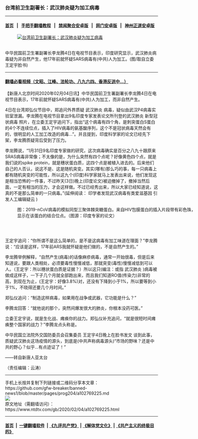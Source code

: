 ### 台湾前卫生副署长：武汉肺炎疑为加工病毒
------------------------

#### [首页](https://github.com/gfw-breaker/banned-news1/blob/master/README.md) &nbsp;&nbsp;|&nbsp;&nbsp; [手把手翻墙教程](https://github.com/gfw-breaker/guides/wiki) &nbsp;&nbsp;|&nbsp;&nbsp; [禁闻聚合安卓版](https://github.com/gfw-breaker/bn-android) &nbsp;&nbsp;|&nbsp;&nbsp; [网门安卓版](https://github.com/oGate2/oGate) &nbsp;&nbsp;|&nbsp;&nbsp; [神州正道安卓版](https://github.com/SzzdOgate/update) 



<div><div class="featured_image">
 <a href="https://i.ntdtv.com/assets/uploads/2020/02/2020-02-04-5e3985275affb-780x585-43.jpg" target="_blank">
  <figure>
   <img alt="台湾前卫生副署长：武汉肺炎疑为加工病毒" src="https://i.ntdtv.com/assets/uploads/2020/02/2020-02-04-5e3985275affb-780x585-43.jpg"/>
  </figure><br/>
 </a>
 <span class="caption">
  中华民国前卫生署副署长李龙腾4日在电视节目表示，印度研究显示，武汉肺炎病毒疑为非自然产生，他17年前就怀疑SARS病毒有(中共)人为加工。(图/取自立委王定宇脸书)
 </span>
</div>
</div><hr/>

#### [翻墙必看视频（文昭、江峰、法轮功、八九六四、香港反送中...）](https://github.com/gfw-breaker/banned-news1/blob/master/pages/link3.md)

<div><div class="post_content" itemprop="articleBody">
 <p>
  【新唐人北京时间2020年02月04日讯】中华民国前卫生署副署长李龙腾4日在电视节目表示，17年前就怀疑SARS病毒有(中共)人为加工，而非自然产生。
 </p>
 <p>
  4日在台湾郑弘仪节目中，郑追问外界质疑
  <ok href="https://www.ntdtv.com/gb/武汉肺炎.htm">
   武汉肺炎
  </ok>
  病毒，疑似由武汉P4病毒实验室泄漏。李龙腾在电视节目拿出9名印度专家发表论文所刊登的武汉肺炎
  <ok href="https://www.ntdtv.com/gb/新型冠状病毒.htm">
   新型冠状病毒
  </ok>
  照片，在立委王定宇追问下，指出“这个病毒有四个角，是刺突蛋白S蛋白的4个不连续位点，插入了HIV病毒的氨基酸序列，这个不是冠状病毒天然会有的，很明显的人工加工改造的病毒…”。并且提到，印度科学家的论文已经先下架，李龙腾质疑背后受到了压力。
 </p>
 <p>
  李龙腾说，“1月31日9名印度专家做的研究，这次病毒确实是百分之八九十跟原来SRAS病毒非常像；不太像的是，为什么突然有四个点呢？好像黄色四个点，就是我们说的spike protein，就是穗状蛋白质，这四个点是被植入进去的。后来他们自己的人否认，说这不是、这是随机突变。其实(哪有)那么巧的事，每一只病毒上都有随机突变的可能性，所以这九个(印度)科学家就马上发表出来说，他们发现这是相当恐怖的一件事，不过昨天(3日)晚上(印度论文)被迫撤掉了，撤掉当然后面，一定有相当的压力，才会这样做。不过已经秀出来，所以大家已经知道说，这真的不是那么简单的一只病毒。”(延伸阅读：
  <ok href="http://www.ntdtv.com.tw/b5/19700101/video/263169.html" rel="noopener" target="_blank">
   印学者发现武汉病毒有类爱滋基因 引发人工编辑疑云
  </ok>
  )
 </p>
 <figure class="wp-caption aligncenter" id="attachment_102769230" style="width: 600px">
  <img alt="" class="size-medium wp-image-102769230" src="https://i.ntdtv.com/assets/uploads/2020/02/2020-02-04-5e38ff172180d-780x537-209144-600x413.jpg">
   <br/><figcaption class="wp-caption-text">
    图：2019-nCoV病毒的模拟同型三聚体棘突糖蛋白。来自HIV包膜蛋白的插入片段带有彩色珠，显示在该蛋白的结合位点。（图源：印度专家的论文）
   </figcaption><br/>
  </img>
 </figure><br/>
 <p>
  王定宇追问：“你所谓不是这么简单的，是不是这病毒有加工味道在理面？”李龙腾说：“应该是这样，17年前ARS我就怀疑是他们做的，不是自然产生的。”
 </p>
 <p>
  李龙腾举例解释，“自然产生(病毒)的话像麻疹病毒，通常一开始很毒，但是后来知道说，要跟人类相处，必须要毒性慢慢减低，那就突变(毒性)慢慢减低到可以人。（王定宇：所以穗状蛋白质是证据？）所以这只(编注：或指
  <ok href="https://www.ntdtv.com/gb/武汉肺炎.htm">
   武汉肺炎
  </ok>
  )病毒被做成这样子，一下子几个月就全部跑出来，而且我们知道RO值(传染力)非常的高，到现在为止，(王定宇：好像3.8%)对，还没有下降到小于1%，所以要等到小于1%，不晓得还要几个月时间。”
 </p>
 <p>
  郑弘仪追问：“制造这样病毒，如果用在战争或武器，它功能是什么？”
 </p>
 <p>
  李腾龙回答：“就他说的那个，突然间爆发很大的肺炎，你根本没药可医。”
 </p>
 <p>
  立委王定宇说，就是生化战、瘫痪你的战力。郑弘仪补充追问，“就是很短时间瘫痪整个国家的战力？”李腾龙点头称是。
 </p>
 <p>
  中华民国立法院外交国防委员会召集委员
  <ok href="https://www.facebook.com/wdy19690305/posts/10158004764066950" rel="noopener" target="_blank">
   王定宇4日晚上在脸书发文
  </ok>
  谈到此事，质疑武汉肺炎这场疫情的源头，到底是(中共声称病毒源头)“市场的野味？还是中共的野心？似乎…有点迹证了！”
 </p>
 <p>
  ——转自新唐人亚太台
 </p>
 <p>
  （责任编辑：云涛）
 </p>
 <div class="single_ad">
 </div>
</div>
</div>
<hr/>
手机上长按并复制下列链接或二维码分享本文章：<br/>
https://github.com/gfw-breaker/banned-news1/blob/master/pages/prog204/a102769225.md <br/>
<a href='https://github.com/gfw-breaker/banned-news1/blob/master/pages/prog204/a102769225.md'><img src='https://github.com/gfw-breaker/banned-news1/blob/master/pages/prog204/a102769225.md.png'/></a> <br/>
原文地址（需翻墙访问）：https://www.ntdtv.com/gb/2020/02/04/a102769225.html


------------------------
#### [首页](https://github.com/gfw-breaker/banned-news1/blob/master/README.md) &nbsp;|&nbsp; [一键翻墙软件](https://github.com/gfw-breaker/nogfw/blob/master/README.md) &nbsp;| [《九评共产党》](https://github.com/gfw-breaker/9ping.md/blob/master/README.md#九评之一评共产党是什么) | [《解体党文化》](https://github.com/gfw-breaker/jtdwh.md/blob/master/README.md) | [《共产主义的终极目的》](https://github.com/gfw-breaker/gczydzjmd.md/blob/master/README.md)


<img src='http://gfw-breaker.win/banned-news/pages/prog204/a102769225.md' width='0px' height='0px'/>